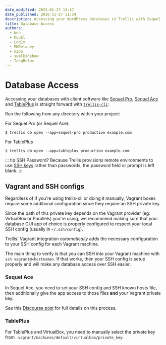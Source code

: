 ```yaml
---
date_modified: 2023-01-27 13:17
date_published: 2016-11-27 11:34
description: Accessing your WordPress databases in Trellis with Sequel Pro or TablePlus just requires some initial configuration. phpMyAdmin not necessary.
title: Database Access
authors:
  - ben
  - huubl
  - Log1x
  - MWDelaney
  - mZoo
  - swalkinshaw
  - TangRufus
---
```


# Database Access

Accessing your databases with client software like [Sequel Pro](https://www.sequelpro.com/), [Sequel Ace](https://sequel-ace.com/) and [TablePlus](http://tableplus.com/) is straight forward with [`trellis-cli`](https://github.com/roots/trellis-cli):


Run the following from any directory within your project:

For Sequel Pro (or Sequel Ace):
```shell
$ trellis db open --app=sequel-pro production example.com
```

For TablePlus
```shell
$ trellis db open --app=tableplus production example.com
```

::: tip SSH Password?
Because Trellis provisions remote environments to use [SSH keys](/trellis/docs/ssh-keys/) rather than passwords, the password field or prompt is left blank.
:::


## Vagrant and SSH configs

Regardless of if you're using trellis-cli or doing it manually, Vagrant boxes
require some additional configuration since they require an SSH private key.

Since the path of this private key depends on the Vagrant provider (eg:
VirtualBox or Parallels) you're using, we recommend making sure that your
database GUI app of choice is properly configured to respect your local SSH
config (usually in `~/.ssh/config`).

Trellis' Vagrant integration _automatically_ adds the necessary configuration to
your SSH config for each Vagrant machine.

The main thing to verify is that you can SSH into your Vagrant machine with `ssh vagrant@<hostname>`.
If that works, then your SSH config is setup properly and will make any database
access over SSH easier.

### Sequel Ace

In Sequel Ace, you need to set your SSH config and SSH known hosts file, then
additionally give the app access to those files **and** your Vagrant private
key.

See this [Discourse
post](https://discourse.roots.io/t/advice-for-trellis-db-open-with-vagrant-dev-box/22002/3?u=swalkinshaw)
for full details on this process.

### TablePlus
  
For TablePlus and VirtualBox, you need to manually select the private key from `.vagrant/machines/default/virtualbox/private_key`.
